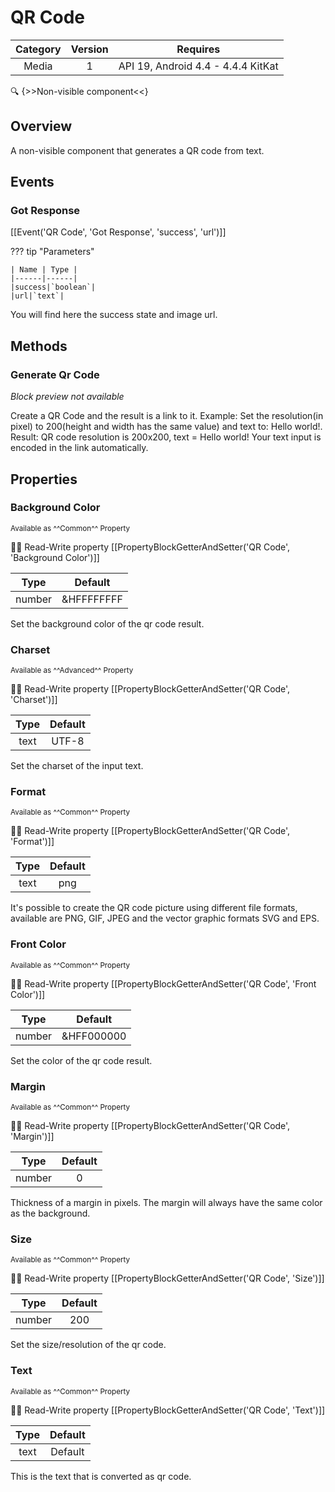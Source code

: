 # QR Code

| Category | Version | Requires |
|:--------:|:-------:|:--------:|
|Media|1|API 19, Android 4.4 - 4.4.4 KitKat|

:mag: {>>Non-visible component<<}

## Overview

A non-visible component that generates a QR code from text.

## Events

### Got Response

[[Event('QR Code', 'Got Response', 'success', 'url')]]

??? tip "Parameters"

    | Name | Type |
    |------|------|
    |success|`boolean`|
    |url|`text`|


You will find here the success state and image url.

## Methods

### Generate Qr Code

_Block preview not available_

Create a QR Code and the result is a link to it. Example: Set the resolution(in pixel) to 200(height and width has the same value) and text to: Hello world!. Result: QR code resolution is 200x200, text = Hello world! Your text input is encoded in the link automatically.

## Properties

### Background Color

<small>Available as ^^Common^^ Property</small>

:eyes::pencil: Read-Write property
[[PropertyBlockGetterAndSetter('QR Code', 'Background Color')]]

| Type | Default |
|:----:|:-------:|
|number|&HFFFFFFFF|

Set the background color of the qr code result.

### Charset

<small>Available as ^^Advanced^^ Property</small>

:eyes::pencil: Read-Write property
[[PropertyBlockGetterAndSetter('QR Code', 'Charset')]]

| Type | Default |
|:----:|:-------:|
|text|UTF-8|

Set the charset of the input text.

### Format

<small>Available as ^^Common^^ Property</small>

:eyes::pencil: Read-Write property
[[PropertyBlockGetterAndSetter('QR Code', 'Format')]]

| Type | Default |
|:----:|:-------:|
|text|png|

It's possible to create the QR code picture using different file formats, available are PNG, GIF, JPEG and the vector graphic formats SVG and EPS.

### Front Color

<small>Available as ^^Common^^ Property</small>

:eyes::pencil: Read-Write property
[[PropertyBlockGetterAndSetter('QR Code', 'Front Color')]]

| Type | Default |
|:----:|:-------:|
|number|&HFF000000|

Set the color of the qr code result.

### Margin

<small>Available as ^^Common^^ Property</small>

:eyes::pencil: Read-Write property
[[PropertyBlockGetterAndSetter('QR Code', 'Margin')]]

| Type | Default |
|:----:|:-------:|
|number|0|

Thickness of a margin in pixels. The margin will always have the same color as the background.

### Size

<small>Available as ^^Common^^ Property</small>

:eyes::pencil: Read-Write property
[[PropertyBlockGetterAndSetter('QR Code', 'Size')]]

| Type | Default |
|:----:|:-------:|
|number|200|

Set the size/resolution of the qr code.

### Text

<small>Available as ^^Common^^ Property</small>

:eyes::pencil: Read-Write property
[[PropertyBlockGetterAndSetter('QR Code', 'Text')]]

| Type | Default |
|:----:|:-------:|
|text|Default|

This is the text that is converted as qr code.